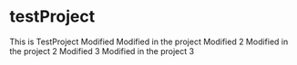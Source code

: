 # testProject
This is TestProject
Modified
Modified in the project
Modified 2
Modified in the project 2
Modified 3
Modified in the project 3
